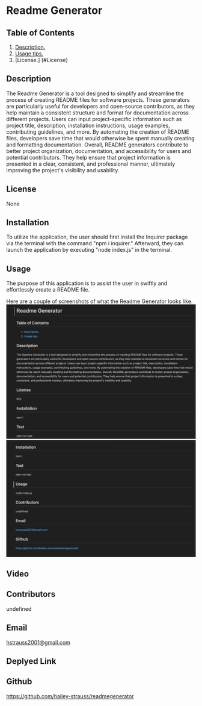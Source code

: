 # Readme Generator

## Table of Contents

1. [ Description. ](#Description)
2. [ Usage tips. ](#Usage)
3. [License.] (#License)

## Description

The Readme Generator is a tool designed to simplify and streamline the process of creating README files for software projects. These generators are particularly useful for developers and open-source contributors, as they help maintain a consistent structure and format for documentation across different projects. Users can input project-specific information such as project title, description, installation instructions, usage examples, contributing guidelines, and more. By automating the creation of README files, developers save time that would otherwise be spent manually creating and formatting documentation. Overall, README generators contribute to better project organization, documentation, and accessibility for users and potential contributors. They help ensure that project information is presented in a clear, consistent, and professional manner, ultimately improving the project's visibility and usability.

## License

None

## Installation

To utilize the application, the user should first install the Inquirer package via the terminal with the command "npm i inquirer." Afterward, they can launch the application by executing "node index.js" in the terminal.

## Usage

The purpose of this application is to assist the user in swiftly and effortlessly create a README file.

Here are a couple of screenshots of what the Readme Generator looks like.
![screenshot](/img/readme.png)
![screenshot](/img/readme1.png)

## Video

## Contributors

undefined

## Email

hstrauss2001@gmail.com

## Deplyed Link

## Github

https://github.com/hailey-strauss/readmegenerator
